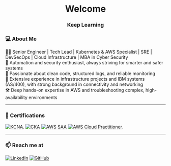 <h1 align="center">Welcome</h1>
<h3 align="center">Keep Learning</h3>

### 💻 About Me

👨‍💻 Senior Engineer | Tech Lead | Kubernetes & AWS Specialist | SRE | DevSecOps | Cloud Infrastructure | MBA in Cyber Security  
🔐 Automation and security enthusiast, always striving for smarter and safer systems  
🧼 Passionate about clean code, structured logs, and reliable monitoring  
🧠 Extensive experience in infrastructure projects and IBM systems (AS/400), with strong background in connectivity and networking  
🛠️ Deep hands-on expertise in AWS and troubleshooting complex, high-availability environments  

---

### 🏅 Certifications

[![KCNA](https://img.shields.io/badge/KCNA-Certified-blue?logo=kubernetes)](https://www.credly.com/earner/earned/badge/b1496483-cfb7-4ca9-9c87-29966002701c).
[![CKA](https://img.shields.io/badge/CKA-Certified-blueviolet?logo=kubernetes)](https://www.credly.com/earner/earned/badge/092885ca-6116-499b-bd85-bc30b98b5a62)
[![AWS SAA](https://img.shields.io/badge/AWS-Solutions_Architect_Associate-orange?logo=amazon-aws)](https://www.credly.com/earner/earned/badge/d38addc3-6eb6-4e47-9336-170b5332deb0)
[![AWS Cloud Practitioner](https://img.shields.io/badge/AWS-Cloud_Practitioner-yellow?logo=amazon-aws)](https://www.credly.com/earner/earned/badge/30af3cd3-d614-4c49-b785-bdfcfa33a8d5).


---
### 📫 Reach me at

[![LinkedIn](https://img.shields.io/badge/LinkedIn-blue?logo=linkedin&style=for-the-badge)](https://www.linkedin.com/in/alexandrelobaczewskigarcia/)
[![GitHub](https://img.shields.io/badge/GitHub-000?logo=github&style=for-the-badge)](https://github.com/lobaczewski)
